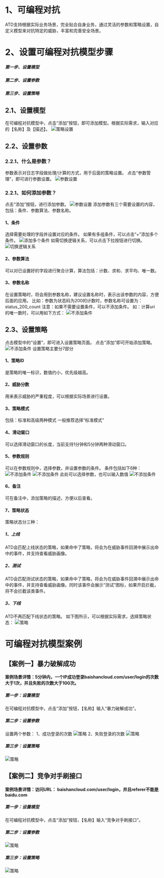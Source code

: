 # 1、可编程对抗
ATD支持根据实际业务场景，完全贴合自身业务，通过灵活的参数和策略设置，自定义模型来对抗特定的威胁，丰富和完善安全场景。
#  2、设置可编程对抗模型步骤
##### 第一步、设置模型
##### 第二步、设置参数
##### 第三步、设置策略
## 2.1、设置模型
在可编程对抗模型中，点击“添加”按钮，即可添加模型。根据实际需求，输入对应的【名称】及【描述】。
![策略设置](images/log/2.1策略设置.png)
## 2.2、设置参数
### 2.2.1、什么是参数？
参数表示对日志字段做处理/计算的方式，用于后面的策略设置。
点击“参数管理”，即可进行参数设置。
![参数设置](images/log/2.2.1参数设置.png)
### 2.2.1、如何添加参数？
点击“添加”按钮，进行添加参数。
![参数设置](images/log/2.2.1添加参数.png)
添加参数有三个需要设置的内容，包括：条件、参数算法、参数名称。
#### 1、条件
选择需要处理的字段并设置对应的条件。
如果有多组条件，可以点击“+”添加多个条件。
![添加多个条件](images/log/2.2.1添加多个条件.png)
如需切换逻辑关系，可以点击下拉按钮进行切换。
![切换逻辑关系](images/log/2.2.1切换逻辑关系.png)
#### 2、参数算法
可以对已设置好的字段进行聚合计算，算法包括：计数、求和、求平均、唯一数。
#### 3、参数名称
在设置策略时，将会用到参数名称，建议设置名称时，表示出该参数的内容，方便后面的应用。
比如：参数为状态码为200的计数时，参数名称可设置为：status_200_count
注意：如果不需要设置条件，可以不添加条件。
如：计算uri的唯一数时，可以用如下方式：
![不添加条件](images/log/2.2.1不添加条件.png)
## 2.3、设置策略
点击模型中的“设置”，即可进入设置策略页面。
点击“添加”即可开始添加策略。
![不添加条件](images/log/2.3添加策略.png)
设置策略主要分7部分
#### 1、策略ID
是策略的唯一标识，数值约小，优先级越高。
#### 2、威胁分数
用来表示威胁的严重程度，可以根据实际场景进行设置。
#### 3、策略模式
包括：标准和高级两种模式
一般推荐选择“标准模式”
#### 4、滑动窗口
可以选择滑动窗口的长度，当前支持1分钟和5分钟两种滑动窗口。
#### 5、参数规则
可以在参数规则中，选择参数，并设置参数的条件。
条件包括如下6种：
![不添加条件](images/log/2.3参数条件.png)
![不添加条件](images/log/2.3条件内容.png)
此处可以选择参数，也可以输入数值
![不添加条件](images/log/2.3参数值.png)
#### 6、备注
可在备注中，添加策略的描述，方便以后查看。
#### 7、策略状态
策略状态分三种：
##### 1、上线
ATD会匹配上线状态的策略，如果命中了策略，将会为在威胁事件回溯中展示出命中的事件，并支持查看威胁画像。
##### 2、测试
ATD会匹配测试状态的策略，如果命中了策略，将会为在威胁事件回溯中展示出命中的事件，并支持查看威胁画像。同时该事件会展示“测试”图标，如果开启拦截，将不会拦截该类事件。
##### 3、下线
ATD不再匹配下线状态的策略。
如下图所示，可以根据实际需求，选择策略状态：
![策略](images/log/策略状态设置.png)
# 可编程对抗模型案例
## 【案例一】暴力破解成功
#### 案例场景详情：5分钟内，一个IP成功登录baishancloud.com/user/login的次数大于1次，并且失败的次数大于100次。
##### 第一步：设置模型
在可编程对抗模型中，点击“添加”按钮，【名称】输入“暴力破解成功”。
##### 第二步：设置参数
设置两个参数：
1、成功登录的次数
![策略](images/log/成功登录的次数.png)
2、失败登录的次数
![策略](images/log/失败登录的次数.png)
##### 第三步：设置策略
![策略](images/log/失败了100次成功了1次.png)

## 【案例二】竞争对手刷接口
#### 案例场景详情：访问URL： baishancloud.com/user/login，并且referer不能是baidu.com
##### 第一步：设置模型
在可编程对抗模型中，点击“添加”按钮，【名称】输入“竞争对手刷接口”。
##### 第二步：设置参数
![策略](images/log/访问某URL并且referfer是百度.png)
##### 第三步：设置策略
![策略](images/log/访问某URL并且referer是百度的规则.png)
